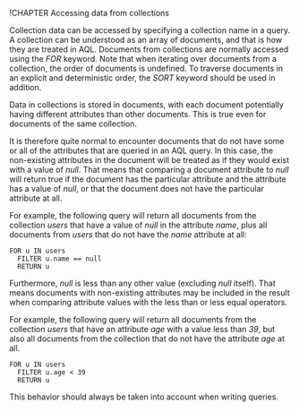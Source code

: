 !CHAPTER Accessing data from collections

Collection data can be accessed by specifying a collection name in a query.  A
collection can be understood as an array of documents, and that is how they are
treated in AQL. Documents from collections are normally accessed using the
*FOR* keyword. Note that when iterating over documents from a collection, the
order of documents is undefined. To traverse documents in an explicit and
deterministic order, the *SORT* keyword should be used in addition.

Data in collections is stored in documents, with each document potentially
having different attributes than other documents. This is true even for
documents of the same collection.

It is therefore quite normal to encounter documents that do not have some or all
of the attributes that are queried in an AQL query. In this case, the
non-existing attributes in the document will be treated as if they would exist
with a value of *null*.  That means that comparing a document attribute to
*null* will return true if the document has the particular attribute and the
attribute has a value of *null*, or that the document does not have the
particular attribute at all.

For example, the following query will return all documents from the collection
*users* that have a value of *null* in the attribute *name*, plus all documents
from *users* that do not have the *name* attribute at all:

    FOR u IN users
      FILTER u.name == null
      RETURN u

Furthermore, *null* is less than any other value (excluding *null* itself). That
means documents with non-existing attributes may be included in the result
when comparing attribute values with the less than or less equal operators.

For example, the following query will return all documents from the collection
*users* that have an attribute *age* with a value less than *39*, but also all
documents from the collection that do not have the attribute *age* at all.

    FOR u IN users
      FILTER u.age < 39
      RETURN u

This behavior should always be taken into account when writing queries.
